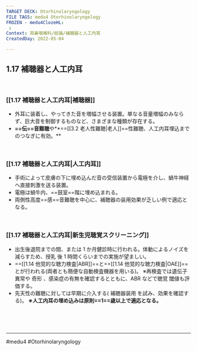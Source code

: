 ```yaml
---
TARGET DECK: Otorhinolaryngology
FILE TAGS: medu4 Otorhinolaryngology
FROZEN - medu4ClozeHL:
 : 
Context: 耳鼻咽喉科/総論/補聴器と人工内耳
CreatedDay: 2022-05-04

---
```


## 1.17 補聴器と人工内耳

<br>

### [[1.17 補聴器と人工内耳|補聴器]]
* 外耳に装着し、やってきた音を増幅させる装置。単なる音量増幅のみならず、巨大音を制御するものなど、さまざまな種類が存在する。
* **==伝==音難聴**や**==[[3.2 老人性難聴|老人]]==性難聴、人工内耳埋込までのつなぎに有効。**
<!--ID: 1651896784311-->



<br>

### [[1.17 補聴器と人工内耳|人工内耳]]
* 手術によって皮膚の下に埋め込んだ音の受信装置から電極を介し、蝸牛神経へ直接刺激を送る装置。
* 電極は蝸牛内、==鼓室==階に埋め込まれる。 
* 両側性高度==感==音難聴を中心に、補聴器の装用効果が乏しい例で適応となる。
<!--ID: 1651896784319-->


<br>

### [[1.17 補聴器と人工内耳|新生児聴覚スクリーニング]]
* 出生後退院までの間、または 1 か月健診時に行われる。体動によるノイズを減らすため、授乳 後 1 時間くらいまでの実施が望ましい。
* ==[[1.14 他覚的な聴力検査|ABR]]==と==[[1.14 他覚的な聴力検査|OAE]]==とが行われる(両者とも簡便な自動検査機器を用いる)。
※再検査では遺伝子異常や 奇形 、感染症の有無を確認するとともに、ABR などで聴覚 閾値も評価する。
* 先天性の難聴に対しては早期に介入する( 補聴器装用 を試み、効果を確認する)。
**※人工内耳の埋め込みは原則==1==歳以上で適応となる。**
<!--ID: 1651896784327-->





<br><br><br>

---
#medu4 #Otorhinolaryngology 
